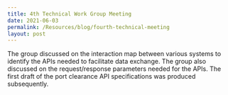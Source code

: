 ```yaml
---
title: 4th Technical Work Group Meeting
date: 2021-06-03
permalink: /Resources/blog/fourth-technical-meeting
layout: post
---
```



The group discussed on the interaction map between various systems to identify the APIs needed to facilitate data exchange. The group also discussed on the request/response parameters needed for the APIs. The first draft of the port clearance API specifications was produced subsequently.